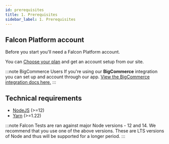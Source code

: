 ```yaml
---
id: prerequisites
title: 1. Prerequisites
sidebar_label: 1. Prerequisites
---
```


## Falcon Platform account

Before you start you'll need a Falcon Platform account.

You can <a href="https://deity.io/pricing" target="_blank" rel="noreferrer noopener">Choose your plan</a> and get an account setup from our site.

:::note BigCommerce Users
If you're using our **BigCommerce** integration you can set up and account through our app. [View the BigCommerce integration docs here.](/platform/integration/bigcommerce/getting-started)
:::

## Technical requirements

- [NodeJS](https://nodejs.org) (>=12)
- [Yarn](https://yarnpkg.com) (>=1.22)

:::note Falcon Tests are ran against major Node versions - 12 and 14.
We recommend that you use one of the above versions. These are LTS versions of Node and thus will be supported for a longer period.
:::
